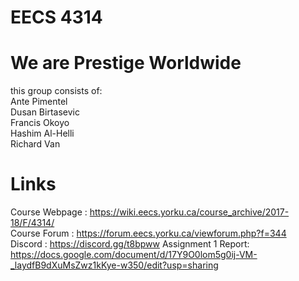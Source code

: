 # EECS 4314
# We are Prestige Worldwide
this group consists of:   
Ante Pimentel      
Dusan Birtasevic      
Francis Okoyo     
Hashim Al-Helli   
Richard Van


# Links
Course Webpage : https://wiki.eecs.yorku.ca/course_archive/2017-18/F/4314/    
Course Forum : https://forum.eecs.yorku.ca/viewforum.php?f=344  
Discord : https://discord.gg/t8bpww
 Assignment 1 Report: https://docs.google.com/document/d/17Y9O0lom5g0ij-VM-_laydfB9dXuMsZwz1kKye-w350/edit?usp=sharing

